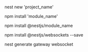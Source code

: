 

nest new 'project_name'

npm install 'module_name'

npm install @nestjs/module_name

npm install @nestjs/websockets --save

nest generate gateway websocket
